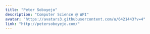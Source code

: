 ```yaml
---
title: "Peter Soboyejo"
description: "Computer Science @ WPI"
avatar: "https://avatars3.githubusercontent.com/u/6421443?v=4"
link: "http://petersoboyejo.com/"
---
```

